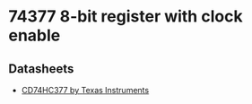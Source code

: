 # 74377 8-bit register with clock enable


## Datasheets

- [CD74HC377 by Texas Instruments](http://www.ti.com/lit/gpn/cd74hc377)
